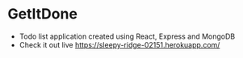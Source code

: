 # GetItDone

- Todo list application created using React, Express and MongoDB
- Check it out live https://sleepy-ridge-02151.herokuapp.com/